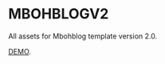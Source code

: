 # MBOHBLOGV2

All assets for Mbohblog template version 2.0.

<a href="http://agz63a.blogspot.com/" target="_blank">DEMO</a>.
